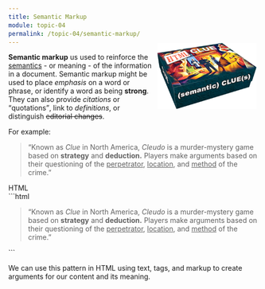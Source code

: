 ```yaml
---
title: Semantic Markup
module: topic-04
permalink: /topic-04/semantic-markup/
---
```


<div class="divider-heading"></div>

<div class="container-row">
  <img src="../img/clue-box.png" alt="image of Cluedo boardgame" style="float: right; width: 200px; margin: -20px 5px 5px 5px;" />
  <p><b>Semantic markup</b> us used to reinforce the <a href="https://en.wikipedia.org/wiki/Semantics" taget="_blank">semantics</a> - or meaning - of the information in a document. Semantic markup might be used to place <em>emphasis</em> on a word or phrase, or identify a word as being <strong>strong</strong>. They can also provide <cite>citations</cite> or <q>quotations</q>, link to <dfn title="a statement of the exact meaning of a word">definitions</dfn>, or distinguish <del>editorial changes</del>.</p>
</div>

<p>For example:</p>

<blockquote>“Known as <cite>Clue</cite> in North America, <cite>Cleudo</cite> is a murder-mystery game based on <b>strategy</b> and <b>deduction.</b> Players make arguments based on their questioning of the <u>perpetrator</u>, <u>location</u>, and <u>method</u> of the crime.”</blockquote>


<div id="code-heading">HTML</div>
```html
<blockquote>“Known as <cite>Clue</cite> in North America, <cite>Cleudo</cite> is a murder-mystery game based on <b>strategy</b> and <b>deduction.</b> Players make arguments based on their questioning of the <u>perpetrator</u>, <u>location</u>, and <u>method</u> of the crime.”</blockquote>
```


We can use this pattern in HTML using text, tags, and markup to create arguments for our content and its meaning.
